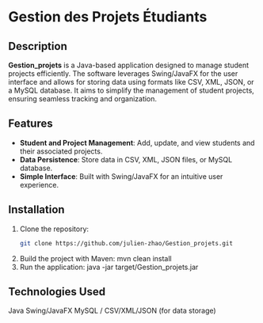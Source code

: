 # Gestion des Projets Étudiants

## Description

**Gestion_projets** is a Java-based application designed to manage student projects efficiently. The software leverages Swing/JavaFX for the user interface and allows for storing data using formats like CSV, XML, JSON, or a MySQL database. It aims to simplify the management of student projects, ensuring seamless tracking and organization.

## Features

- **Student and Project Management**: Add, update, and view students and their associated projects.
- **Data Persistence**: Store data in CSV, XML, JSON files, or MySQL database.
- **Simple Interface**: Built with Swing/JavaFX for an intuitive user experience.

## Installation

1. Clone the repository:
   ```bash
   git clone https://github.com/julien-zhao/Gestion_projets.git
2. Build the project with Maven:
   mvn clean install
3. Run the application:
   java -jar target/Gestion_projets.jar

## Technologies Used

Java
Swing/JavaFX
MySQL / CSV/XML/JSON (for data storage)
